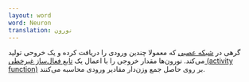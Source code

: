 ```yaml
---
layout: word
word: Neuron
translation: نورون
---
```


گرهی در [شبکه عصبی](/N/neural_network) که معمولا چندین ورودی را دریافت کرده و یک خروحی تولید می‌کند. نورون‌ها مقدار خروجی را با اعمال یک [تابع فعال‌ساز غیرخطی (activity function)](/A/activation_function) بر روی حاصل جمع وزن‌دار مقادیر ورودی محاسبه می‌کنند.

